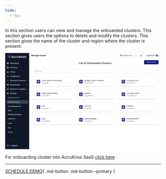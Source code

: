 ```yaml
---
hide:
  - toc
---
```


 In this section users can view and manage the onboarded clusters. This section gives users the options to delete and modify the clusters. This section gives the name of the cluster and region where the cluster is present.

![](images/manage-cluster-1.jpg)

 For onboarding cluster into AccuKnox SaaS [click here](./../getting-started/cluster-onboarding-managed.md)

 - - - 
[SCHEDULE DEMO](https://www.accuknox.com/contact-us){ .md-button .md-button--primary }

